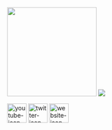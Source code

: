 <br>
<p float="left">
  <img src="https://github-readme-stats.vercel.app/api/top-langs/?username=luisnquin&layout=compact/" width="208" height="auto"/>
  <img src="https://github-readme-stats.vercel.app/api?username=luisnquin&show_icons=true&count_private=true width="520" height="auto"/>
</p>

<a href="https://www.youtube.com/channel/UC2W6vIOuSd7UAAsnOpL-c8A" target="_blank"><img src="https://i.ibb.co/FmKm31t/youtube-background-gray-rounded.png" alt="youtube-icon" width=45></a>
<a href="https://twitter.com/sixmonths2020" target="_blank"><img src="https://i.ibb.co/kGTj9nC/twitter-background-gray-rounded.png" alt="twitter-icon" width=45></a>
<a href=# target="_blank"><img src="https://i.ibb.co/9tZ1Jzw/website-background-gray-rounded.png" alt="website-icon" width=45></a>
